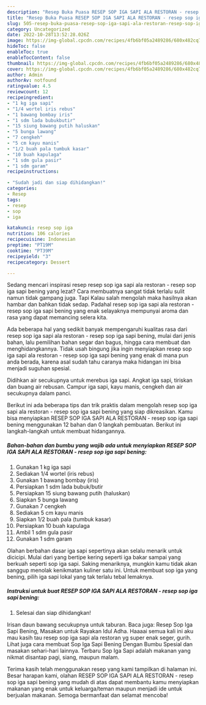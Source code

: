 ```yaml
---
description: "Resep Buka Puasa RESEP SOP IGA SAPI ALA RESTORAN - resep sop iga sapi bening yang Menggugah Selera"
title: "Resep Buka Puasa RESEP SOP IGA SAPI ALA RESTORAN - resep sop iga sapi bening yang Menggugah Selera"
slug: 505-resep-buka-puasa-resep-sop-iga-sapi-ala-restoran-resep-sop-iga-sapi-bening-yang-menggugah-selera
category: Uncategorized
date: 2022-10-28T13:52:28.026Z
image: https://img-global.cpcdn.com/recipes/4fb6bf05a2489286/680x482cq70/resep-sop-iga-sapi-ala-restoran-resep-sop-iga-sapi-bening-foto-resep-utama.jpg
hideToc: false
enableToc: true
enableTocContent: false
thumbnail: https://img-global.cpcdn.com/recipes/4fb6bf05a2489286/680x482cq70/resep-sop-iga-sapi-ala-restoran-resep-sop-iga-sapi-bening-foto-resep-utama.jpg
cover: https://img-global.cpcdn.com/recipes/4fb6bf05a2489286/680x482cq70/resep-sop-iga-sapi-ala-restoran-resep-sop-iga-sapi-bening-foto-resep-utama.jpg
author: Admin
authorAv: notfound
ratingvalue: 4.5
reviewcount: 12
recipeingredient:
- "1 kg iga sapi"
- "1/4 wortel iris rebus"
- "1 bawang bombay iris"
- "1 sdm lada bubukbutir"
- "15 siung bawang putih haluskan"
- "5 bunga lawang"
- "7 cengkeh"
- "5 cm kayu manis"
- "1/2 buah pala tumbuk kasar"
- "10 buah kapulaga"
- "1 sdm gula pasir"
- "1 sdm garam"
recipeinstructions:

- "Sudah jadi dan siap dihidangkan!"
categories:
- Resep
tags:
- resep
- sop
- iga

katakunci: resep sop iga 
nutrition: 106 calories
recipecuisine: Indonesian
preptime: "PT19M"
cooktime: "PT39M"
recipeyield: "3"
recipecategory: Dessert

---
```



Sedang mencari inspirasi resep resep sop iga sapi ala restoran - resep sop iga sapi bening yang lezat? Cara membuatnya sangat tidak terlalu sulit namun tidak gampang juga. Tapi Kalau salah mengolah maka hasilnya akan hambar dan bahkan tidak sedap. Padahal resep sop iga sapi ala restoran - resep sop iga sapi bening yang enak selayaknya mempunyai aroma dan rasa yang dapat memancing selera kita.


Ada beberapa hal yang sedikit banyak mempengaruhi kualitas rasa dari resep sop iga sapi ala restoran - resep sop iga sapi bening, mulai dari jenis bahan, lalu pemilihan bahan segar dan bagus, hingga cara membuat dan menghidangkannya. Tidak usah bingung jika ingin menyiapkan resep sop iga sapi ala restoran - resep sop iga sapi bening yang enak di mana pun anda berada, karena asal sudah tahu caranya maka hidangan ini bisa menjadi suguhan spesial.

Didihkan air secukupnya untuk merebus iga sapi. Angkat iga sapi, tiriskan dan buang air rebusan. Campur iga sapi, kayu manis, cengkeh dan air secukupnya dalam panci.


Berikut ini ada beberapa tips dan trik praktis dalam mengolah resep sop iga sapi ala restoran - resep sop iga sapi bening yang siap dikreasikan. Kamu bisa menyiapkan RESEP SOP IGA SAPI ALA RESTORAN - resep sop iga sapi bening menggunakan 12 bahan dan 0 langkah pembuatan. Berikut ini langkah-langkah untuk membuat hidangannya.

<!--inarticleads1-->

##### Bahan-bahan dan bumbu yang wajib ada untuk menyiapkan RESEP SOP IGA SAPI ALA RESTORAN - resep sop iga sapi bening:

1. Gunakan 1 kg iga sapi
1. Sediakan 1/4 wortel (iris rebus)
1. Gunakan 1 bawang bombay (iris)
1. Persiapkan 1 sdm lada bubuk/butir
1. Persiapkan 15 siung bawang putih (haluskan)
1. Siapkan 5 bunga lawang
1. Gunakan 7 cengkeh
1. Sediakan 5 cm kayu manis
1. Siapkan 1/2 buah pala (tumbuk kasar)
1. Persiapkan 10 buah kapulaga
1. Ambil 1 sdm gula pasir
1. Gunakan 1 sdm garam


Olahan berbahan dasar iga sapi sepertinya akan selalu menarik untuk dicicipi. Mulai dari yang bertipe kering seperti iga bakar sampai yang berkuah seperti sop iga sapi. Saking menariknya, mungkin kamu tidak akan sanggup menolak kenikmatan kuliner satu ini. Untuk membuat sop iga yang bening, pilih iga sapi lokal yang tak terlalu tebal lemaknya. 

<!--inarticleads2-->

##### Instruksi untuk buat RESEP SOP IGA SAPI ALA RESTORAN - resep sop iga sapi bening:


1. Selesai dan siap dihidangkan!

Irisan daun bawang secukupnya untuk taburan. Baca juga: Resep Sop Iga Sapi Bening, Masakan untuk Rayakan Idul Adha. Haaaai semua kali ini aku mau kasih tau resep sop iga sapi ala restoran yg super enak seger, gurih. Lihat juga cara membuat Sop Iga Sapi Bening Dengan Bumbu Spesial dan masakan sehari-hari lainnya. Terbaru Sop Iga Sapi adalah makanan yang nikmat disantap pagi, siang, maupun malam. 

Terima kasih telah menggunakan resep yang kami tampilkan di halaman ini. Besar harapan kami, olahan RESEP SOP IGA SAPI ALA RESTORAN - resep sop iga sapi bening yang mudah di atas dapat membantu kamu menyiapkan makanan yang enak untuk keluarga/teman maupun menjadi ide untuk berjualan makanan. Semoga bermanfaat dan selamat mencoba!
